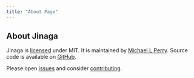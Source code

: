```yaml
---
title: "About Page"
---
```


## About Jinaga

Jinaga is [licensed](https://github.com/michaellperry/jinaga/blob/master/LICENSE) under MIT.
It is maintained by [Michael L Perry](http://michaelperry.net).
Source code is available on [GitHub](https://github.com/michaellperry/jinaga).

Please open [issues](https://github.com/michaellperry/jinaga/issues) and consider [contributing](https://github.com/michaellperry/jinaga/blob/master/contributing.md).